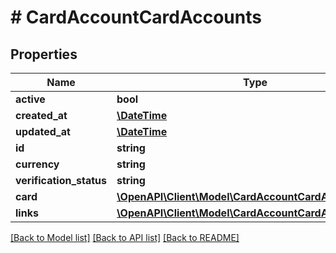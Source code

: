 # # CardAccountCardAccounts

## Properties

Name | Type | Description | Notes
------------ | ------------- | ------------- | -------------
**active** | **bool** |  | [optional]
**created_at** | [**\DateTime**](\DateTime.md) |  | [optional]
**updated_at** | [**\DateTime**](\DateTime.md) |  | [optional]
**id** | **string** |  | [optional]
**currency** | **string** |  | [optional]
**verification_status** | **string** |  | [optional]
**card** | [**\OpenAPI\Client\Model\CardAccountCardAccountsCard**](CardAccountCardAccountsCard.md) |  | [optional]
**links** | [**\OpenAPI\Client\Model\CardAccountCardAccountsLinks**](CardAccountCardAccountsLinks.md) |  | [optional]

[[Back to Model list]](../../README.md#models) [[Back to API list]](../../README.md#endpoints) [[Back to README]](../../README.md)
